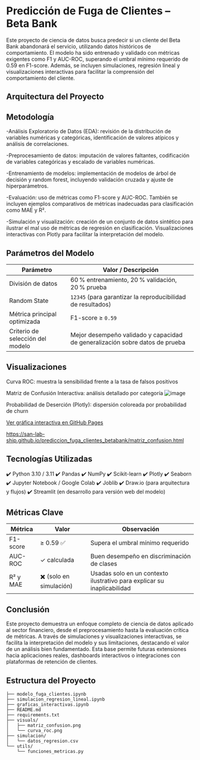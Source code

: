 # Predicción de Fuga de Clientes – Beta Bank

Este proyecto de ciencia de datos busca predecir si un cliente del Beta Bank abandonará el servicio, utilizando datos históricos de comportamiento. El modelo ha sido entrenado y validado con métricas exigentes como F1 y AUC-ROC, superando el umbral mínimo requerido de 0.59 en F1-score. Además, se incluyen simulaciones, regresión lineal y visualizaciones interactivas para facilitar la comprensión del comportamiento del cliente.

## Arquitectura del Proyecto


## Metodología

-Análisis Exploratorio de Datos (EDA): revisión de la distribución de variables numéricas y categóricas, identificación de valores atípicos y análisis de correlaciones.

-Preprocesamiento de datos: imputación de valores faltantes, codificación de variables categóricas y escalado de variables numéricas.

-Entrenamiento de modelos: implementación de modelos de árbol de decisión y random forest, incluyendo validación cruzada y ajuste de hiperparámetros.

-Evaluación: uso de métricas como F1-score y AUC-ROC. También se incluyen ejemplos comparativos de métricas inadecuadas para clasificación como MAE y R².

-Simulación y visualización: creación de un conjunto de datos sintético para ilustrar el mal uso de métricas de regresión en clasificación. Visualizaciones interactivas con Plotly para facilitar la interpretación del modelo.


## Parámetros del Modelo

| Parámetro                        | Valor / Descripción                                                          |
| -------------------------------- | ---------------------------------------------------------------------------- |
| División de datos                | 60 % entrenamiento, 20 % validación, 20 % prueba                             |
| Random State                     | `12345` (para garantizar la reproducibilidad de resultados)                  |
| Métrica principal optimizada     | F1-score ≥ `0.59`                                                            |
| Criterio de selección del modelo | Mejor desempeño validado y capacidad de generalización sobre datos de prueba |


## Visualizaciones
Curva ROC: muestra la sensibilidad frente a la tasa de falsos positivos

Matriz de Confusión Interactiva: análisis detallado por categoría
![image](https://github.com/user-attachments/assets/062a64b9-2818-41d6-a7a0-16f941b04fd3)

Probabilidad de Deserción (Plotly): dispersión coloreada por probabilidad de churn

[Ver gráfica interactiva en GitHub Pages](https://san-lab-ship.github.io/prediccion_fuga_clientes_betabank/)

https://san-lab-ship.github.io/prediccion_fuga_clientes_betabank/matriz_confusion.html


## Tecnologías Utilizadas

✔️ Python 3.10 / 3.11
✔️ Pandas
✔️ NumPy
✔️ Scikit-learn
✔️ Plotly
✔️ Seaborn
✔️ Jupyter Notebook / Google Colab
✔️ Joblib
✔️ Draw.io (para arquitectura y flujos)
✔️ Streamlit (en desarrollo para versión web del modelo)


## Métricas Clave

| Métrica  | Valor                   | Observación                                                             |
| -------- | ----------------------- | ----------------------------------------------------------------------- |
| F1-score | ≥ 0.59 ✅               | Supera el umbral mínimo requerido                                       |
| AUC-ROC  | ✓ calculada             | Buen desempeño en discriminación de clases                              |
| R² y MAE | ✖️ (solo en simulación) | Usadas solo en un contexto ilustrativo para explicar su inaplicabilidad |


## Conclusión

Este proyecto demuestra un enfoque completo de ciencia de datos aplicado al sector financiero, desde el preprocesamiento hasta la evaluación crítica de métricas. A través de simulaciones y visualizaciones interactivas, se facilita la interpretación del modelo y sus limitaciones, destacando el valor de un análisis bien fundamentado. Esta base permite futuras extensiones hacia aplicaciones reales, dashboards interactivos o integraciones con plataformas de retención de clientes.

## Estructura del Proyecto
```
├── modelo_fuga_clientes.ipynb
├── simulacion_regresion_lineal.ipynb
├── graficas_interactivas.ipynb
├── README.md
├── requirements.txt
├── visuals/
│   ├── matriz_confusion.png
│   └── curva_roc.png
├── simulacion/
│   └── datos_regresion.csv
└── utils/
    └── funciones_metricas.py
